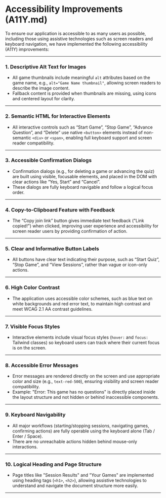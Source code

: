# Accessibility Improvements (A11Y.md)

To ensure our application is accessible to as many users as possible, including those using assistive technologies such as screen readers and keyboard navigation, we have implemented the following accessibility (A11Y) improvements:

---

### 1. Descriptive Alt Text for Images

- All game thumbnails include meaningful `alt` attributes based on the game name, e.g., `alt="Game Name thumbnail"`, allowing screen readers to describe the image content.
- Fallback content is provided when thumbnails are missing, using icons and centered layout for clarity.

---

### 2. Semantic HTML for Interactive Elements

- All interactive controls such as “Start Game”, “Stop Game”, “Advance Question”, and “Delete” use native `<button>` elements instead of non-semantic `<div>` or `<span>`, enabling full keyboard support and screen reader compatibility.

---

### 3. Accessible Confirmation Dialogs

- Confirmation dialogs (e.g., for deleting a game or advancing the quiz) are built using visible, focusable elements, and placed in the DOM with clear actions like “Yes, Start” and “Cancel”.
- These dialogs are fully keyboard navigable and follow a logical focus order.

---

### 4. Copy-to-Clipboard Feature with Feedback

- The “Copy join link” button gives immediate text feedback ("Link copied!") when clicked, improving user experience and accessibility for screen reader users by providing confirmation of action.

---

### 5. Clear and Informative Button Labels

- All buttons have clear text indicating their purpose, such as “Start Quiz”, “Stop Game”, and “View Sessions”, rather than vague or icon-only actions.

---

### 6. High Color Contrast

- The application uses accessible color schemes, such as blue text on white backgrounds and red error text, to maintain high contrast and meet WCAG 2.1 AA contrast guidelines.

---

### 7. Visible Focus Styles

- Interactive elements include visual focus styles (`hover:` and `focus:` Tailwind classes) so keyboard users can track where their current focus is on the screen.

---

### 8. Accessible Error Messages

- Error messages are rendered directly on the screen and use appropriate color and size (e.g., `text-red-500`), ensuring visibility and screen reader compatibility.
- Example: "Error: This game has no questions" is directly placed inside the layout structure and not hidden or behind inaccessible components.

---

### 9. Keyboard Navigability

- All major workflows (starting/stopping sessions, navigating games, confirming actions) are fully operable using the keyboard alone (Tab / Enter / Space).
- There are no unreachable actions hidden behind mouse-only interactions.

---

### 10. Logical Heading and Page Structure

- Page titles like "Session Results" and "Your Games" are implemented using heading tags (`<h1>`, `<h2>`), allowing assistive technologies to understand and navigate the document structure more easily.

---
